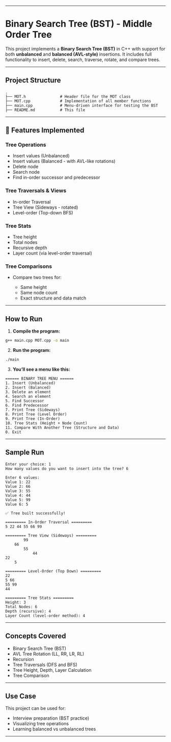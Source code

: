 
---

#  Binary Search Tree (BST) - Middle Order Tree

This project implements a **Binary Search Tree (BST)** in C++ with support for both **unbalanced** and **balanced (AVL-style)** insertions. It includes full functionality to insert, delete, search, traverse, rotate, and compare trees.

---

##  Project Structure

```
.
├── MOT.h               # Header file for the MOT class
├── MOT.cpp             # Implementation of all member functions
├── main.cpp            # Menu-driven interface for testing the BST
├── README.md           # This file
```

---

## 🔧 Features Implemented

###  Tree Operations

* Insert values (Unbalanced)
* Insert values (Balanced - with AVL-like rotations)
* Delete node
* Search node
* Find in-order successor and predecessor

###  Tree Traversals & Views

* In-order Traversal
* Tree View (Sideways - rotated)
* Level-order (Top-down BFS)

###  Tree Stats

* Tree height
* Total nodes
* Recursive depth
* Layer count (via level-order traversal)

###  Tree Comparisons

* Compare two trees for:

  * Same height
  * Same node count
  * Exact structure and data match

---

##  How to Run

1. **Compile the program:**

```bash
g++ main.cpp MOT.cpp -o main
```

2. **Run the program:**

```bash
./main
```

3. **You’ll see a menu like this:**

```
====== BINARY TREE MENU ======
1. Insert (Unbalanced)
2. Insert (Balanced)
3. Delete an element
4. Search an element
5. Find Successor
6. Find Predecessor
7. Print Tree (Sideways)
8. Print Tree (Level Order)
9. Print Tree (In-Order)
10. Tree Stats (Height + Node Count)
11. Compare With Another Tree (Structure and Data)
0. Exit
```

---

##  Sample Run

```
Enter your choice: 1
How many values do you want to insert into the tree? 6

Enter 6 values:
Value 1: 22
Value 2: 66
Value 3: 55
Value 4: 44
Value 5: 99
Value 6: 5

✅ Tree built successfully!

========= In-Order Traversal =========
5 22 44 55 66 99 

========= Tree View (Sideways) =========
        99
    66
        55
            44
22
    5

========= Level-Order (Top Down) =========
22 
5 66 
55 99 
44 

========= Tree Stats =========
Height: 3
Total Nodes: 6
Depth (recursive): 4
Layer Count (level-order method): 4
```

---

##  Concepts Covered

* Binary Search Tree (BST)
* AVL Tree Rotation (LL, RR, LR, RL)
* Recursion
* Tree Traversals (DFS and BFS)
* Tree Height, Depth, Layer Calculation
* Tree Comparison

---

##  Use Case

This project can be used for:

* Interview preparation (BST practice)
* Visualizing tree operations
* Learning balanced vs unbalanced trees

---

